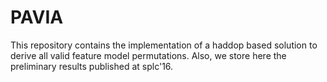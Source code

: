 # PAVIA

This repository contains the implementation of a haddop based solution to derive all valid feature model permutations. 
Also, we store here the preliminary results published at splc'16.
